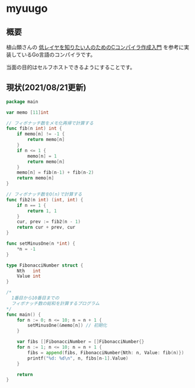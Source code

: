# myuugo

## 概要
植山類さんの [低レイヤを知りたい人のためのCコンパイラ作成入門](https://www.sigbus.info/compilerbook) を参考に実装しているGo言語のコンパイラです。

当面の目的はセルフホストできるようにすることです。

## 現状(2021/08/21更新)
```go
package main

var memo [11]int

// フィボナッチ数をメモ化再帰で計算する
func fib(n int) int {
	if memo[n] != -1 {
		return memo[n]
	}
	if n <= 1 {
		memo[n] = 1
		return memo[n]
	}
	memo[n] = fib(n-1) + fib(n-2)
	return memo[n]
}

// フィボナッチ数をO(n)で計算する
func fib2(n int) (int, int) {
	if n == 1 {
		return 1, 1
	}
	cur, prev := fib2(n - 1)
	return cur + prev, cur
}

func setMinusOne(n *int) {
	*n = -1
}

type FibonacciNumber struct {
	Nth   int
	Value int
}

/*
  1番目から10番目までの
  フィボナッチ数の総和を計算するプログラム
*/
func main() {
	for n := 0; n <= 10; n = n + 1 {
		setMinusOne(&memo[n]) // 初期化
	}

	var fibs []FibonacciNumber = []FibonacciNumber{}
	for n := 1; n <= 10; n = n + 1 {
		fibs = append(fibs, FibonacciNumber{Nth: n, Value: fib(n)})
		printf("%d: %d\n", n, fibs[n-1].Value)
	}

	return
}

```